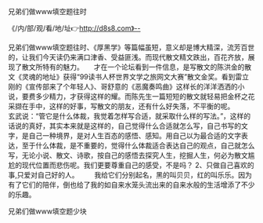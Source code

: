 兄弟们做www填空题往时

《/内/部/观/看/地/址👉http://d8s8.com》--

兄弟们做www填空题往时、《厚黑学》等篇幅虽短，意义却是博大精深，流芳百世的，让我们今天读仍来满口津香、受益匪浅。而现代散文精文跌出，百花齐放，展现了散文所特有的魅力。　　才在一个论坛看到一件信息，是写散文的陈洪金的散文《灵魂的地址》获得“99读书人杯世界文学之旅网文大赛”散文金奖。看到雷立刚的《宣传部来了个年轻人》、哥舒意的《恶魔奏鸣曲》这样长的洋洋洒洒的小说，要费多少精力，才获得这样的耀。而陈先生一篇短短的散文就轻易把金杯之花采撷在手中，这样的好事，写散文的朋友，还有什么好失落，不平衡的呢。　　　玄武说：“管它是什么体裁，我觉着怎样写合适，就采取什么样的写法。”，这样的话说的真好，其实本来就是这样的，自己觉得什么合适就怎么写，自己书写的文字，是自己一种境界，是对人生百态的感悟、感知。用自己以为最合适的文字表达，至于什么体裁，是不重要的，觉得什么体裁适合表达自己的观点，自己就怎么写，无论小说、散文、诗歌，按自己的感悟去探究人生，挖掘人生，何必为散文尴尬的现代位置而悲伤呢。我们更要尊重自己的感受，不是吗？
	2、只做自己喜欢的事,只爱对自己好的人。
　　我给它们分别起名，黑的叫贝贝，红的叫乐乐。因为有了它们的陪伴，倒也给了我的如自来水笼头流出来的自来水般的生活增添了不少的乐趣。





兄弟们做www填空题少块
